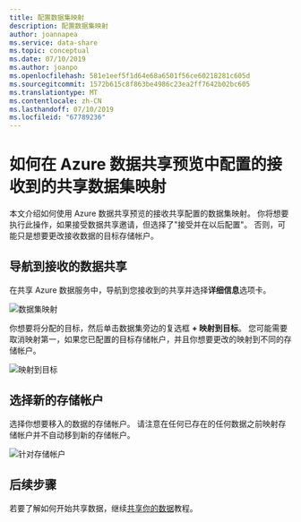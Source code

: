 ```yaml
---
title: 配置数据集映射
description: 配置数据集映射
author: joannapea
ms.service: data-share
ms.topic: conceptual
ms.date: 07/10/2019
ms.author: joanpo
ms.openlocfilehash: 581e1eef5f1d64e68a6501f56ce60218281c605d
ms.sourcegitcommit: 1572b615c8f863be4986c23ea2ff7642b02bc605
ms.translationtype: MT
ms.contentlocale: zh-CN
ms.lasthandoff: 07/10/2019
ms.locfileid: "67789236"
---
```

# <a name="how-to-configure-a-dataset-mapping-for-a-received-share-in-azure-data-share-preview"></a>如何在 Azure 数据共享预览中配置的接收到的共享数据集映射

本文介绍如何使用 Azure 数据共享预览的接收共享配置的数据集映射。 你将想要执行此操作，如果接受数据共享邀请，但选择了"接受并在以后配置"。 否则，可能只是想要更改接收数据的目标存储帐户。 

## <a name="navigate-to-a-received-data-share"></a>导航到接收的数据共享

在共享 Azure 数据服务中，导航到您接收到的共享并选择**详细信息**选项卡。 

![数据集映射](./media/dataset-mapping.png "数据集映射") 

你想要将分配的目标，然后单击数据集旁边的复选框 **+ 映射到目标**。 您可能需要取消映射第一，如果您已配置的目标存储帐户，并且你想要更改的映射到不同的存储帐户。 

![映射到目标](./media/dataset-map-target.png "映射到目标") 

## <a name="select-a-new-storage-account"></a>选择新的存储帐户 

选择你想要移入的数据的存储帐户。 请注意在任何已存在的任何数据之前映射存储帐户并不自动移到新的存储帐户。

![针对存储帐户](./media/map-target.png "目标存储") 

## <a name="next-steps"></a>后续步骤

若要了解如何开始共享数据，继续[共享你的数据](share-your-data.md)教程。



